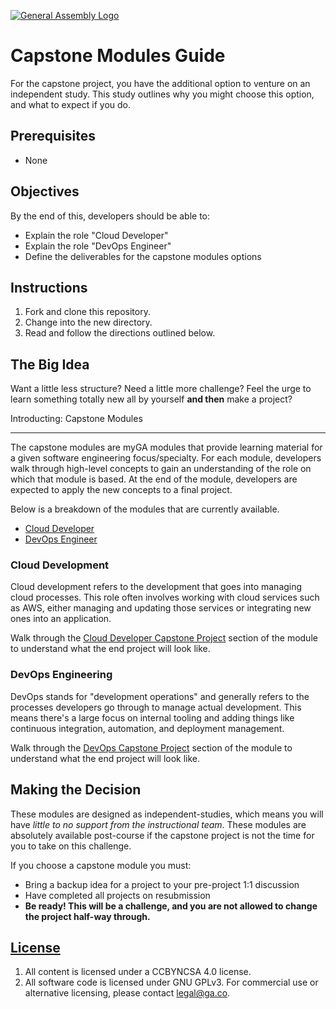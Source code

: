 [![General Assembly Logo](https://camo.githubusercontent.com/1a91b05b8f4d44b5bbfb83abac2b0996d8e26c92/687474703a2f2f692e696d6775722e636f6d2f6b6538555354712e706e67)](https://generalassemb.ly/education/web-development-immersive)

# Capstone Modules Guide

For the capstone project, you have the additional option to venture on an
independent study. This study outlines why you might choose this option, and
what to expect if you do.

## Prerequisites

- None

## Objectives

By the end of this, developers should be able to:

- Explain the role "Cloud Developer"
- Explain the role "DevOps Engineer"
- Define the deliverables for the capstone modules options

## Instructions

1. Fork and clone this repository.
1. Change into the new directory.
2. Read and follow the directions outlined below.

## The Big Idea

Want a little less structure? Need a little more challenge? Feel the urge to
learn something totally new all by yourself **and then** make a project?

Introducting: Capstone Modules

----

The capstone modules are myGA modules that provide learning material for a given software engineering focus/specialty. For each module, developers walk
through high-level concepts to gain an understanding of the role on
which that module is based. At the end of the module, developers are expected to apply the new concepts to a final project.

Below is a breakdown of the modules that are currently available.

- [Cloud Developer](https://my.generalassemb.ly/assignments/831c4abf-64eb-4a9a-a49c-3a02489ffca0)
- [DevOps Engineer](https://my.generalassemb.ly/assignments/bd480b8c-9a0b-4c06-96a3-fcf92ec06581)

### Cloud Development

Cloud development refers to the development that goes into managing cloud
processes. This role often involves working with cloud services such as AWS,
either managing and updating those services or integrating new ones into an
application.

Walk through the [Cloud Developer Capstone Project](https://my.generalassemb.ly/activities/1220?from=dashboard&assignmentUuid=831c4abf-64eb-4a9a-a49c-3a02489ffca0) section of the module to understand what the end project will look like.

### DevOps Engineering

DevOps stands for "development operations" and generally refers to the processes
developers go through to manage actual development. This means there's a large
focus on internal tooling and adding things like continuous integration,
automation, and deployment management.

Walk through the [DevOps Capstone Project](https://my.generalassemb.ly/activities/1199?from=dashboard&assignmentUuid=bd480b8c-9a0b-4c06-96a3-fcf92ec06581) section of the module to understand what the end project will look like.

## Making the Decision

These modules are designed as independent-studies, which means you will have
_little to no support from the instructional team_. These modules are absolutely
available post-course if the capstone project is not the time for you to take
on this challenge.

If you choose a capstone module you must:

- Bring a backup idea for a project to your pre-project 1:1 discussion
- Have completed all projects on resubmission
- **Be ready! This will be a challenge, and you are not allowed to change the
project half-way through.**

## [License](LICENSE)

1. All content is licensed under a CC­BY­NC­SA 4.0 license.
1. All software code is licensed under GNU GPLv3. For commercial use or
    alternative licensing, please contact legal@ga.co.
